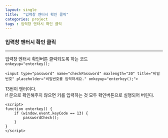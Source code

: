 ```yaml
---
layout: single
title:  "입력창 엔터시 확인 클릭"
categories: project
tags : 입력창 엔터시 확인 클릭
---
```

### 입력창 엔터시 확인 클릭
***
입력창 엔터시 확인버튼 클릭되도록 하는 코드  
`onkeyup="enterkey();`  
```
<input type="password" name="checkPassword" maxlength="20" title="비밀번호" placeholder="비밀번호를 입력하세요." onkeyup="enterkey();">  
```

13번이 엔터이다.  
if 문으로 확인해주지 않으면 키를 입력하는 것 모두 확인버튼으로 실행되어 버린다.  
```
<script>
function enterkey() {
    if (window.event.keyCode == 13) { 
    	passwordCheck();
    }
}
</script>
```
